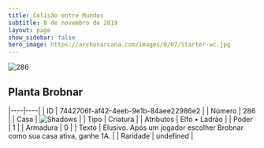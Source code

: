 ```yaml
---
title: Colisão entre Mundos
subtitle: 8 de novembro de 2019
layout: page
show_sidebar: false
hero_image: https://archonarcana.com/images/0/07/Starter-wc.jpg
---
```


![286](https://cdn.keyforgegame.com/media/card_front/pt/452_286_PH9423W6F7P2_pt.png)

## Planta Brobnar

|----|----|
| ID | 7442706f-af42-4eeb-9e1b-84aee22986e2 |
| Número | 286 |
| Casa | ![Shadows](https://archonarcana.com/images/thumb/e/ee/Shadows.png/22px-Shadows.png "Sombras") |
| Tipo | Criatura |
| Atributos | Elfo • Ladrão |
| Poder | 1 |
| Armadura | 0 |
| Texto | Elusivo. Após um jogador escolher Brobnar como sua casa ativa, ganhe 1A. |
| Raridade | undefined |
